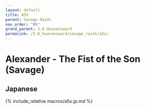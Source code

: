 ```yaml
---
layout: default
title: A5S
parent: Savage Raids
nav_order: "05"
grand_parent: 3.0 Heavensward
permalink: /3.0_heavensward/savage_raids/a5s/
---
```


# Alexander - The Fist of the Son (Savage)

## Japanese

{% include_relative macros/a5s.jp.md %}

<script data-goatcounter="https://tuufless.goatcounter.com/count"
        async src="//gc.zgo.at/count.js"></script>
